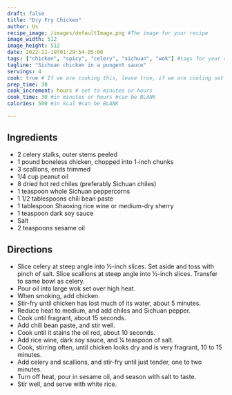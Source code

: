 ```yaml
---
draft: false
title: "Dry Fry Chicken"
author: Us
recipe_image: /images/defaultImage.png #The image for your recipe
image_width: 512
image_height: 512
date: 2022-11-19T01:29:54-05:00
tags: ["chicken", "spicy", "celery", "sichuan", "wok"] #tags for your recipe
tagline: "Sichuan chicken in a pungent sauce"
servings: 4
cook: true # If we are cooking this, leave true, if we are cooling set to false
prep_time: 30
cook_increment: hours # set to minutes or hours
cook_time: 30 #in minutes or hours #can be BLANK
calories: 500 #in kcal #can be BLANK

---
```

## Ingredients
- 2 celery stalks, outer stems peeled
- 1 pound boneless chicken, chopped into 1-inch chunks
- 3 scallions, ends trimmed
- 1/4 cup peanut oil
- 8 dried hot red chiles (preferably Sichuan chiles)
- 1 teaspoon whole Sichuan peppercorns
- 1 1/2 tablespoons chili bean paste
- 1 tablespoon Shaoxing rice wine or medium-dry sherry
- 1 teaspoon dark soy sauce
- Salt
- 2 teaspoons sesame oil

## Directions

- Slice celery at steep angle into ½-inch slices. Set aside and toss with pinch of salt. Slice scallions at steep angle into ½-inch slices. Transfer to same bowl as celery.
- Pour oil into large wok set over high heat. 
- When smoking, add chicken. 
- Stir-fry until chicken has lost much of its water, about 5 minutes.
- Reduce heat to medium, and add chiles and Sichuan pepper. 
- Cook until fragrant, about 15 seconds. 
- Add chili bean paste, and stir well. 
- Cook until it stains the oil red, about 10 seconds. 
- Add rice wine, dark soy sauce, and ¼ teaspoon of salt. 
- Cook, stirring often, until chicken looks dry and is very fragrant, 10 to 15 minutes.
- Add celery and scallions, and stir-fry until just tender, one to two minutes. 
- Turn off heat, pour in sesame oil, and season with salt to taste. 
- Stir well, and serve with white rice.

